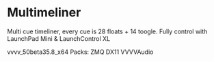# Multimeliner
Multi cue timeliner, every cue is 28 floats + 14 toogle.
Fully control with LaunchPad Mini & LaunchControl XL

vvvv_50beta35.8_x64
Packs:
ZMQ
DX11
VVVVAudio
